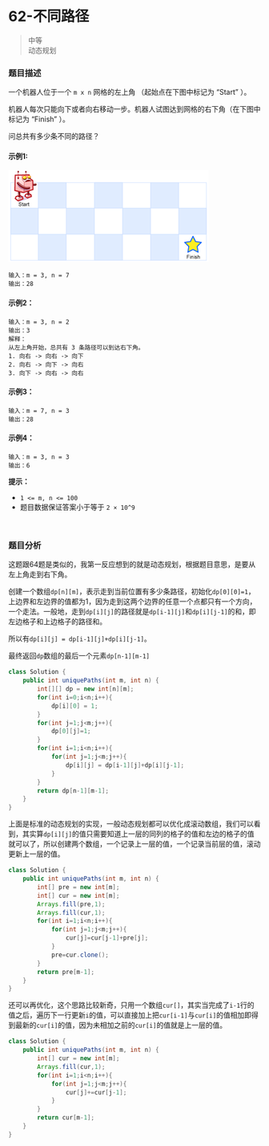 # 62-不同路径

> 中等  
> 动态规划

### 题目描述

一个机器人位于一个 `m x n` 网格的左上角 （起始点在下图中标记为 “Start” ）。

机器人每次只能向下或者向右移动一步。机器人试图达到网格的右下角（在下图中标记为 “Finish” ）。

问总共有多少条不同的路径？

#### 示例1:

![pic1](https://github.com/hinkleung/leetcode/blob/main/problems/62-不同路径/62-pic1.png)

```
输入：m = 3, n = 7
输出：28
```

#### 示例2：

```
输入：m = 3, n = 2
输出：3
解释：
从左上角开始，总共有 3 条路径可以到达右下角。
1. 向右 -> 向右 -> 向下
2. 向右 -> 向下 -> 向右
3. 向下 -> 向右 -> 向右
```

#### 示例3：

```
输入：m = 7, n = 3
输出：28
```

#### 示例4：

```
输入：m = 3, n = 3
输出：6
```

**提示：**

- `1 <= m, n <= 100`
- 题目数据保证答案小于等于 `2 × 10^9`

</br>

### 题目分析

这题跟64题是类似的，我第一反应想到的就是动态规划，根据题目意思，是要从左上角走到右下角。

创建一个数组`dp[n][m]`，表示走到当前位置有多少条路径，初始化`dp[0][0]=1`，上边界和左边界的值都为1，因为走到这两个边界的任意一个点都只有一个方向，一个走法。一般地，走到`dp[i][j]`的路径就是`dp[i-1][j]`和`dp[i][j-1]`的和，即左边格子和上边格子的路径和。

所以有`dp[i][j] = dp[i-1][j]+dp[i][j-1]`。

最终返回`dp`数组的最后一个元素`dp[n-1][m-1]`

```java
class Solution {
    public int uniquePaths(int m, int n) {
        int[][] dp = new int[n][m];
        for(int i=0;i<n;i++){
            dp[i][0] = 1;
        }
        for(int j=1;j<m;j++){
            dp[0][j]=1;
        }
        for(int i=1;i<n;i++){
            for(int j=1;j<m;j++){
                dp[i][j] = dp[i-1][j]+dp[i][j-1];
            }
        }
        return dp[n-1][m-1];
    }
}
```

上面是标准的动态规划的实现，一般动态规划都可以优化成滚动数组，我们可以看到，其实算`dp[i][j]`的值只需要知道上一层的同列的格子的值和左边的格子的值就可以了，所以创建两个数组，一个记录上一层的值，一个记录当前层的值，滚动更新上一层的值。

```java
class Solution {
    public int uniquePaths(int m, int n) {
        int[] pre = new int[m];
        int[] cur = new int[m];
        Arrays.fill(pre,1);
        Arrays.fill(cur,1);
        for(int i=1;i<n;i++){
            for(int j=1;j<m;j++){
                cur[j]=cur[j-1]+pre[j];
            }
            pre=cur.clone();
        }
        return pre[m-1];
    }
}
```

还可以再优化，这个思路比较新奇，只用一个数组`cur[]`，其实当完成了`i-1`行的值之后，遍历下一行更新`i`的值，可以直接加上把`cur[i-1]`与`cur[i]`的值相加即得到最新的`cur[i]`的值，因为未相加之前的`cur[i]`的值就是上一层的值。

```java
class Solution {
    public int uniquePaths(int m, int n) {
        int[] cur = new int[m];
        Arrays.fill(cur,1);
        for(int i=1;i<n;i++){
            for(int j=1;j<m;j++){
                cur[j]+=cur[j-1];
            }
        }
        return cur[m-1];
    }
}
```
